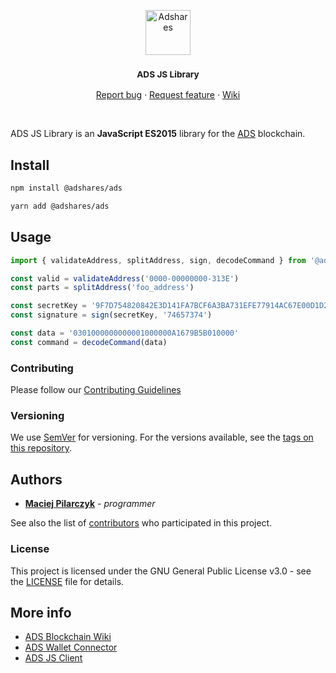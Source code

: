 <p align="center">
  <a href="https://adshares.net/">
    <img src="https://adshares.net/logos/ads.svg" alt="Adshares" width=72 height=72>
  </a>
  <h3 align="center"><small>ADS JS Library</small></h3>
  <p align="center">
    <a href="https://github.com/adshares/ads-js/issues/new?template=bug_report.md&labels=Bug">Report bug</a>
    ·
    <a href="https://github.com/adshares/ads-js/issues/new?template=feature_request.md&labels=New%20Feature">Request feature</a>
    ·
    <a href="https://github.com/adshares/ads/wiki">Wiki</a>
  </p>
</p>

<br>

ADS JS Library is an **JavaScript ES2015** library for the [ADS](https://github.com/adshares/ads) blockchain.

## Install

```bash
npm install @adshares/ads

yarn add @adshares/ads
```

## Usage

```js
import { validateAddress, splitAddress, sign, decodeCommand } from '@adshares/ads';

const valid = validateAddress('0000-00000000-313E')
const parts = splitAddress('foo_address')

const secretKey = '9F7D754820842E3D141FA7BCF6A3BA731EFE77914AC67E00D1D223E7ADB6FA48'
const signature = sign(secretKey, '74657374')

const data = '0301000000000001000000A1679B5B010000'
const command = decodeCommand(data)
```

### Contributing

Please follow our [Contributing Guidelines](docs/CONTRIBUTING.md)

### Versioning

We use [SemVer](http://semver.org/) for versioning. For the versions available, see the [tags on this repository](https://github.com/adshares/ads-js/tags). 

## Authors

- **[Maciej Pilarczyk](https://github.com/m-pilarczyk)** - _programmer_

See also the list of [contributors](https://github.com/adshares/ads-js/contributors) who participated in this project.

### License

This project is licensed under the GNU General Public License v3.0 - see the [LICENSE](LICENSE) file for details.

## More info

- [ADS Blockchain Wiki](https://github.com/adshares/ads/wiki)
- [ADS Wallet Connector](https://github.com/adshares/ads-js-connector)
- [ADS JS Client](https://github.com/adshares/ads-js-client)
